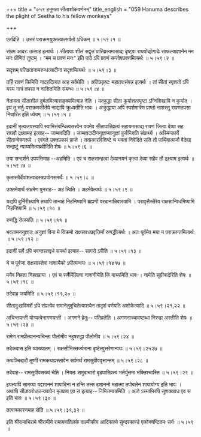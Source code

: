 +++
title = "०५९ हनुमता सीताशोकवर्णनम्"
title_english = "059 Hanuma describes the plight of Seetha to his fellow monkeys"

+++


एतदिति । उत्तरं पराक्रमयुक्तत्वात्सर्वतो ऽधिकम्  ॥  ५।५९।१  ॥   

  

संभ्रम आदरः उत्साह इत्यर्थः । सीतायाः शीलं सद्वृत्तं पातिव्रत्यमासाद्य
दृष्ट्वा राघवोद्योगादेः साफल्याज्ञानेन मम मनः प्रीणितं तुष्टम् । "मम च
प्रवणं मनः" इति पाठे ऽपि प्रवणं सन्तोषप्रवणमित्यर्थः  ॥  ५।५९।२  ॥   

  

सदृशम् पतिव्रतानामरुन्धत्यादीनां सदृशमित्यर्थः  ॥  ५।५९।३  ॥   

  

तर्हि रावणं किमिति नादहदित्यत आह सर्वथेति । अतिप्रकृष्टः महातपःसंपन्न
इत्यर्थः । तां सीतां स्पृशतो ऽपि यस्य गात्रं तपसा न नाशितमिति संबन्धः  ॥ 
५।५९।४ ॥   

  

नैतावता सीताशीलं दुर्बलमित्याशङ्क्यमित्याह नेति । यत्क्रुद्धा सीता
कुर्यात्तत्स्पृष्टा ऽग्निशिखापि न कुर्यात् । इयं तु भर्तुः
पराक्रमकीर्तये नाद्यापि क्रुध्यतीति भावः । अक्रुद्धाया अपि स्पर्शमात्रेण
प्राप्तो नाशस्तु रावणतपसा निवारित इति ध्येयम्  ॥  ५।५९।५  ॥   

  

इदानीं भृत्यजयस्यापि स्वामिसंबन्धित्वसत्त्वेन वयमेव सीतापातिव्रत्यं
सहायमासाद्य रावणं जित्वा देव्या सह राघवौ द्रक्ष्यामह इत्याह-- जाम्बवदिति
। जाम्बवदादीननुज्ञाप्यानुज्ञां कुर्वन्त्विति संप्रार्थ्य । अस्मिन्कार्ये
सीतान्वेषणरूपे । एवंगते उक्तप्रकारं प्राप्ते । तत्प्रकारविशिष्टे च भवतां
निवेदिते सति तौ पार्थिवात्मजौ वैदेह्या सन्द्रष्टुं न्याय्यमित्यब्रवीदिति
शेषः  ॥  ५।५९।६  ॥   

  

तया सन्दर्शने उपपत्तिमाह --अहमिति । एवं च राक्षसान्हत्वा देव्यानयनं
कृत्वा देव्या सहैव तौ द्रक्ष्याम इत्यर्थः  ॥  ५।५९।७  ॥   

  

कृतास्त्रैर्देवांशत्वादस्त्रप्रयोगसमर्थैः  ॥  ५।५९।८  ॥   

  

उक्तमेवार्थं संभ्रमेण पुनराह-- अहं त्विति । अहमेवेत्यर्थः  ॥  ५।५९।९  ॥   

  

यद्यपि दुर्निरीक्ष्याणि तथापि तान्यहं निहनिष्यामि ब्रह्मणो
वरदानान्निवारयामि । परावृत्तैस्तैरेव राक्षसान्विधमिष्यामि निहनिष्यामि  ॥ 
५।५९।१०  ॥   

  

रुणद्धि रोत्स्यति  ॥  ५।५९।११  ॥   

  

भवतामननुज्ञातः अनुज्ञां विना मे विक्रमो राक्षसवधप्रवृत्तिर्मां
रुणद्धीत्यर्थः । अतः पूर्वमेव मया न पराक्रान्तमित्यर्थः  ॥  ५।५९।१२  ॥   

  

इदानीं सर्वे ऽपि भवन्तस्तद्वधे समर्था इत्याह-- सागरो ऽपीति  ॥  ५।५९।१३
 ॥   

  

ये च पूर्वजा राक्षसास्तेषां नाशायैको ऽपीत्यन्वयः  ॥  ५।५९।१४१७  ॥   

  

मयैव निहता निहतप्राया । एवं च सर्वैर्मिलित्वा नाशनीयेति किं वाच्यमिति
भावः । नामेति सुग्रीवादेरिति शेषः  ॥  ५।५९।१८  ॥   

  

तदेवाह जयमिति  ॥  ५।५९।१९,२०  ॥   

  

सीतादुःखविमर्शे ऽपि संप्रत्येव समानेतुमुचितेत्याशयेन तादृशं वर्णयति
अशोकेत्यादि  ॥  ५।५९।२१,२२  ॥   

  

अचिन्तयन्ती योग्यत्वेनागणयन्ती । अगणने हेतुः-- पतिव्रतेति ।
अगणनाच्चावष्टब्धा निरुढा अस्तीति शेषः  ॥  ५।५९।२३  ॥   

  

रामेण रामप्रीत्यानन्यचिन्ता पौलोमीव नहुषरुद्धा पौलोमीव  ॥  ५।५९।२४  ॥   

  

तदेकवास इति व्याख्यातम् । राक्षसीभिस्तर्ज्यमाना दृष्टेत्युत्तरेणान्वयः
 ॥  ५।५९।२५२७  ॥   

  

कथञ्चिदादौ तूष्णीं रामकथाप्रस्तावेन सर्वमर्थं रामसुग्रीववृत्तान्तम्  ॥ 
५।५९।२८ ॥   

  

तदेवाह-- रामसुग्रीवसख्यं चेति । नियतः समुदाचारो दृढपातिव्रत्यं
भर्तर्युत्तमा भक्तिश्चास्ति  ॥  ५।५९।२९  ॥   

  

इयत्यापि सामग्र्या यद्दशाननं शापादिना न हन्ति तत्स दशाननो महात्मा
तपोबलेन शापायोग्य इति भावः । अथापि सीतावरोधजन्यपापेन मृतप्राय एव स
इत्याह-- निमित्तमात्रमिति । अतो ऽस्माभिरपि सुशक्यवध एव स इति भावः  ॥ 
५।५९।३०  ॥   

  

तत्पापकारणमाह सेति  ॥  ५।५९।३१,३२  ॥   

  

इति श्रीरामाभिरामे श्रीरामीये रामायणतिलके वाल्मीकीय आदिकाव्ये
सुन्दरकाण्डे एकोनषष्टितमः सर्गः  ॥  ५।५९  ॥   

  


